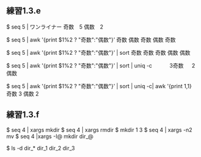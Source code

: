   ## 練習1.3.e

  $ seq 5 | ワンライナー
  奇数　5
  偶数　2


$ seq 5 | awk '{print $1%2 ? "奇数":"偶数"}’ 
奇数
偶数
奇数
偶数
奇数

$ seq 5 | awk '{print $1%2 ? "奇数":"偶数"}’ | sort 
奇数
奇数
奇数
偶数
偶数

$ seq 5 | awk '{print $1%2 ? "奇数":"偶数"}’ | sort | uniq -c
　　　3奇数
   　 2偶数

$ seq 5 | awk '{print $1%2 ? "奇数":"偶数"}’ | sort | uniq -c| awk '{print $1,$1}
奇数 3
偶数 2

## 練習1.3.f

$ seq 4 | xargs mkdir
$ seq 4 | xargs rmdir
$ mkdir 1 3
$ seq 4 | xargs -n2 mv
$ seq 4 |xargs -I@ mkdir dir_@

$ ls -d dir_*
dir_1 dir_2 dir_3
